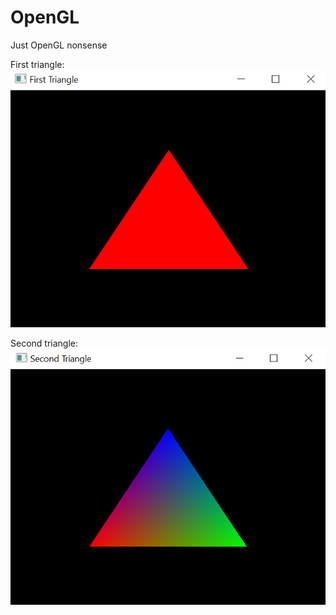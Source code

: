 # OpenGL
Just OpenGL nonsense

First triangle:
<br>
![screenshot](Images/First%20Triangle.bmp)

Second triangle:
<br>
![screenshot](Images/Second%20Triangle.bmp)
